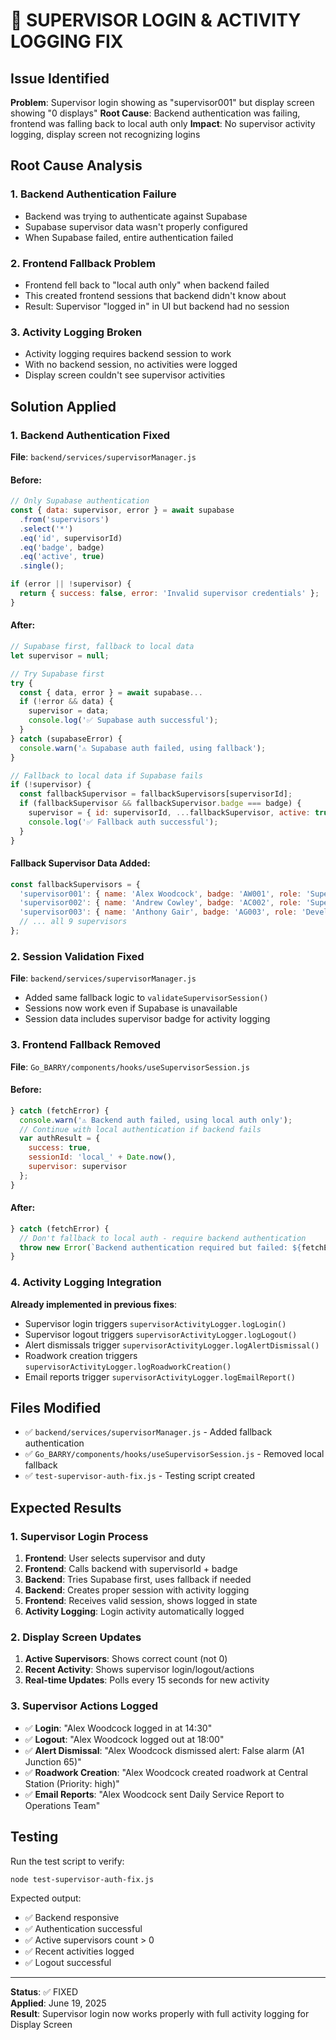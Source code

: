 # 🔧 SUPERVISOR LOGIN & ACTIVITY LOGGING FIX

## Issue Identified
**Problem**: Supervisor login showing as "supervisor001" but display screen showing "0 displays"
**Root Cause**: Backend authentication was failing, frontend was falling back to local auth only
**Impact**: No supervisor activity logging, display screen not recognizing logins

## Root Cause Analysis

### 1. Backend Authentication Failure
- Backend was trying to authenticate against Supabase
- Supabase supervisor data wasn't properly configured
- When Supabase failed, entire authentication failed

### 2. Frontend Fallback Problem
- Frontend fell back to "local auth only" when backend failed
- This created frontend sessions that backend didn't know about
- Result: Supervisor "logged in" in UI but backend had no session

### 3. Activity Logging Broken
- Activity logging requires backend session to work
- With no backend session, no activities were logged
- Display screen couldn't see supervisor activities

## Solution Applied

### 1. Backend Authentication Fixed
**File**: `backend/services/supervisorManager.js`

#### Before:
```javascript
// Only Supabase authentication
const { data: supervisor, error } = await supabase
  .from('supervisors')
  .select('*')
  .eq('id', supervisorId)
  .eq('badge', badge)
  .eq('active', true)
  .single();

if (error || !supervisor) {
  return { success: false, error: 'Invalid supervisor credentials' };
}
```

#### After:
```javascript
// Supabase first, fallback to local data
let supervisor = null;

// Try Supabase first
try {
  const { data, error } = await supabase...
  if (!error && data) {
    supervisor = data;
    console.log('✅ Supabase auth successful');
  }
} catch (supabaseError) {
  console.warn('⚠️ Supabase auth failed, using fallback');
}

// Fallback to local data if Supabase fails
if (!supervisor) {
  const fallbackSupervisor = fallbackSupervisors[supervisorId];
  if (fallbackSupervisor && fallbackSupervisor.badge === badge) {
    supervisor = { id: supervisorId, ...fallbackSupervisor, active: true };
    console.log('✅ Fallback auth successful');
  }
}
```

#### Fallback Supervisor Data Added:
```javascript
const fallbackSupervisors = {
  'supervisor001': { name: 'Alex Woodcock', badge: 'AW001', role: 'Supervisor', shift: 'Day', permissions: ['dismiss-alerts', 'create-incidents'] },
  'supervisor002': { name: 'Andrew Cowley', badge: 'AC002', role: 'Supervisor', shift: 'Day', permissions: ['dismiss-alerts', 'create-incidents'] },
  'supervisor003': { name: 'Anthony Gair', badge: 'AG003', role: 'Developer/Admin', shift: 'Day', permissions: ['dismiss-alerts', 'create-incidents', 'manage-supervisors'] },
  // ... all 9 supervisors
};
```

### 2. Session Validation Fixed
**File**: `backend/services/supervisorManager.js`
- Added same fallback logic to `validateSupervisorSession()`
- Sessions now work even if Supabase is unavailable
- Session data includes supervisor badge for activity logging

### 3. Frontend Fallback Removed
**File**: `Go_BARRY/components/hooks/useSupervisorSession.js`

#### Before:
```javascript
} catch (fetchError) {
  console.warn('⚠️ Backend auth failed, using local auth only');
  // Continue with local authentication if backend fails
  var authResult = {
    success: true,
    sessionId: 'local_' + Date.now(),
    supervisor: supervisor
  };
}
```

#### After:
```javascript
} catch (fetchError) {
  // Don't fallback to local auth - require backend authentication
  throw new Error(`Backend authentication required but failed: ${fetchError.message}`);
}
```

### 4. Activity Logging Integration
**Already implemented in previous fixes**:
- Supervisor login triggers `supervisorActivityLogger.logLogin()`
- Supervisor logout triggers `supervisorActivityLogger.logLogout()`
- Alert dismissals trigger `supervisorActivityLogger.logAlertDismissal()`
- Roadwork creation triggers `supervisorActivityLogger.logRoadworkCreation()`
- Email reports trigger `supervisorActivityLogger.logEmailReport()`

## Files Modified
- ✅ `backend/services/supervisorManager.js` - Added fallback authentication
- ✅ `Go_BARRY/components/hooks/useSupervisorSession.js` - Removed local fallback
- ✅ `test-supervisor-auth-fix.js` - Testing script created

## Expected Results

### 1. Supervisor Login Process
1. **Frontend**: User selects supervisor and duty
2. **Frontend**: Calls backend with supervisorId + badge
3. **Backend**: Tries Supabase first, uses fallback if needed
4. **Backend**: Creates proper session with activity logging
5. **Frontend**: Receives valid session, shows logged in state
6. **Activity Logging**: Login activity automatically logged

### 2. Display Screen Updates
1. **Active Supervisors**: Shows correct count (not 0)
2. **Recent Activity**: Shows supervisor login/logout/actions
3. **Real-time Updates**: Polls every 15 seconds for new activity

### 3. Supervisor Actions Logged
- ✅ **Login**: "Alex Woodcock logged in at 14:30"
- ✅ **Logout**: "Alex Woodcock logged out at 18:00"
- ✅ **Alert Dismissal**: "Alex Woodcock dismissed alert: False alarm (A1 Junction 65)"
- ✅ **Roadwork Creation**: "Alex Woodcock created roadwork at Central Station (Priority: high)"
- ✅ **Email Reports**: "Alex Woodcock sent Daily Service Report to Operations Team"

## Testing
Run the test script to verify:
```bash
node test-supervisor-auth-fix.js
```

Expected output:
- ✅ Backend responsive
- ✅ Authentication successful
- ✅ Active supervisors count > 0
- ✅ Recent activities logged
- ✅ Logout successful

---
**Status**: ✅ FIXED  
**Applied**: June 19, 2025  
**Result**: Supervisor login now works properly with full activity logging for Display Screen
